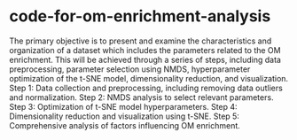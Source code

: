 # code-for-om-enrichment-analysis
The primary objective is to present and examine the characteristics and organization of a dataset which includes the parameters related to the OM enrichment. This will be achieved through a series of steps, including data preprocessing, parameter selection using NMDS, hyperparameter optimization of the t-SNE model, dimensionality reduction, and visualization. 
Step 1: Data collection and preprocessing, including removing data outliers and normalization. 
Step 2: NMDS analysis to select relevant parameters. 
Step 3: Optimization of t-SNE model hyperparameters. 
Step 4: Dimensionality reduction and visualization using t-SNE. 
Step 5: Comprehensive analysis of factors influencing OM enrichment.
